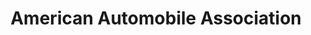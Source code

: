 ---
title: "American Automobile Association"
url: /kansas-city/american-automobile-association/
shop: Reisebüro
---